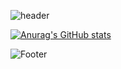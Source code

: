 ![header](https://capsule-render.vercel.app/api?type=waving)

[![Anurag's GitHub stats](https://github-readme-stats.vercel.app/api?username=suleun)](https://github.com/suleun/github-readme-stats)

![Footer](https://capsule-render.vercel.app/api?type=waving&color=auto&height=200&section=footer)
